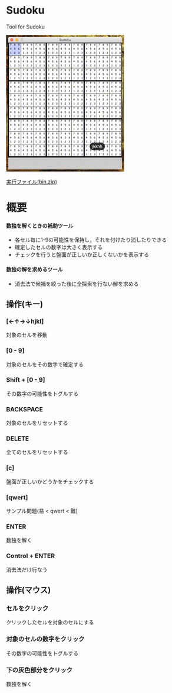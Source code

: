 # Sudoku
Tool for Sudoku

![pv](https://raw.githubusercontent.com/turanegaku/Sudoku/data/m1.gif)

[実行ファイル(bin.zip)](https://github.com/turanegaku/Sudoku/blob/data/bin.zip?raw=true)

# 概要
#### 数独を解くときの補助ツール
- 各セル毎に1-9の可能性を保持し，それを付けたり消したりできる
- 確定したセルの数字は大きく表示する
- チェックを行うと盤面が正しいか正しくないかを表示する
#### 数独の解を求めるツール
- 消去法で候補を絞った後に全探索を行ない解を求める

## 操作(キー)
### [←↑→↓hjkl]
対象のセルを移動
### [0 - 9]
対象のセルをその数字で確定する
### Shift + [0 - 9]
その数字の可能性をトグルする
### BACKSPACE
対象のセルをリセットする
### DELETE
全てのセルをリセットする
### [c]
盤面が正しいかどうかをチェックする
### [qwert]
サンプル問題(易 < qwert < 難)
### ENTER
数独を解く
### Control + ENTER
消去法だけ行なう

## 操作(マウス)
### セルをクリック
クリックしたセルを対象のセルにする
### 対象のセルの数字をクリック
その数字の可能性をトグルする
### 下の灰色部分をクリック
数独を解く
